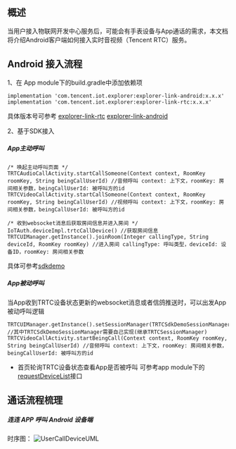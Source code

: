 ## 概述
当用户接入物联网开发中心服务后，可能会有手表设备与App通话的需求，本文档将介绍Android客户端如何接入实时音视频（Tencent RTC）服务。

## Android 接入流程

1、在 App module下的build.gradle中添加依赖项

```
implementation 'com.tencent.iot.explorer:explorer-link-android:x.x.x'
implementation 'com.tencent.iot.explorer:explorer-link-rtc:x.x.x'
```
具体版本号可参考 [explorer-link-rtc](https://cloud.tencent.com/document/product/1081/50893)  [explorer-link-android](https://cloud.tencent.com/document/product/1081/47787)

2、基于SDK接入

##### App主动呼叫

```
/* 唤起主动呼叫页面 */
TRTCAudioCallActivity.startCallSomeone(Context context, RoomKey roomKey, String beingCallUserId) //音频呼叫 context: 上下文，roomKey: 房间相关参数，beingCallUserId: 被呼叫方的id
TRTCVideoCallActivity.startCallSomeone(Context context, RoomKey roomKey, String beingCallUserId) //视频呼叫 context: 上下文，roomKey: 房间相关参数，beingCallUserId: 被呼叫方的id
```


```
/* 收到websocket消息后获取房间信息并进入房间 */
IoTAuth.deviceImpl.trtcCallDevice() //获取房间信息
TRTCUIManager.getInstance().joinRoom(Integer callingType, String deviceId, RoomKey roomKey) //进入房间 callingType: 呼叫类型，deviceId: 设备ID，roomKey: 房间相关参数
```

具体可参考[sdkdemo](https://github.com/tencentyun/iot-link-android/blob/master/sdkdemo/src/main/java/com/tencent/iot/explorer/link/core/demo/App.kt)

##### App被动呼叫

当App收到TRTC设备状态更新的websocket消息或者信鸽推送时，可以出发App被动呼叫逻辑

```
TRTCUIManager.getInstance().setSessionManager(TRTCSdkDemoSessionManager()) //其中TRTCSdkDemoSessionManager需要自己实现(继承TRTCSessionManager)
TRTCVideoCallActivity.startBeingCall(Context context, RoomKey roomKey, String beingCallUserId) //音频呼叫 context: 上下文，roomKey: 房间相关参数，beingCallUserId: 被呼叫方的id
```

* 首页轮询TRTC设备状态查看App是否被呼叫
可参考app module下的[requestDeviceList](https://github.com/tencentyun/iot-link-android/blob/master/app/src/main/java/com/tencent/iot/explorer/link/App.kt)接口

## 通话流程梳理
##### 连连 APP 呼叫 Android 设备端

时序图：
![UserCallDeviceUML](media/UserCallDeviceUML.png)